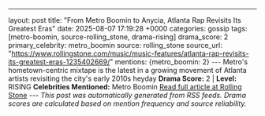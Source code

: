 ---
layout: post
title: "From Metro Boomin to Anycia, Atlanta Rap Revisits Its Greatest Eras"
date: 2025-08-07 17:19:28 +0000
categories: gossip
tags: [metro-boomin, source-rolling_stone, drama-rising]
drama_score: 2
primary_celebrity: metro_boomin
source: rolling_stone
source_url: "https://www.rollingstone.com/music/music-features/atlanta-rap-revisits-its-greatest-eras-1235402669/"
mentions: {metro_boomin: 2} --- Metro's hometown-centric mixtape is the latest in a growing movement of Atlanta artists revisiting the city's early 2010s heyday **Drama Score:** 2 | **Level:** RISING **Celebrities Mentioned:** Metro Boomin [Read full article at Rolling Stone](https://www.rollingstone.com/music/music-features/atlanta-rap-revisits-its-greatest-eras-1235402669/) --- *This post was automatically generated from RSS feeds. Drama scores are calculated based on mention frequency and source reliability.*